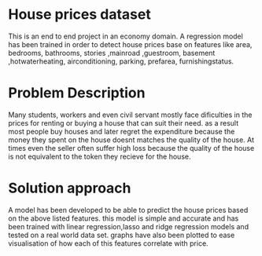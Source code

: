 # House prices dataset

This is an end to end project in an economy domain. A regression model has been trained in order to detect house prices base on features like area,	bedrooms,	bathrooms,	stories	,mainroad	,guestroom,	basement	,hotwaterheating,	airconditioning,	parking,	prefarea,	furnishingstatus.

# Problem Description

Many students, workers and even civil servant mostly face dificulties in the prices for renting or buying a house that can suit their need. as a result most people buy houses and later regret the expenditure because the money they spent on the house doesnt matches the quality of the house. At times even the seller often suffer high loss because the quality of the house is not equivalent to the token they recieve for the house.

# Solution approach

 A model has been developed to be able to predict the house prices based on the above listed features. this model is simple and accurate and has been trained with linear regression,lasso and ridge regression models and tested on a real world data set. graphs have also been plotted to ease visualisation of how each of this features correlate with price. 
